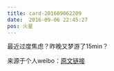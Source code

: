 ```yaml
---
title: card-201609062209
date:  2016-09-06 22:45:27
pos: 火星
---
```

最近过度焦虑？昨晚又梦游了15min？ 

来源于个人weibo：[原文链接](https://m.weibo.cn/status/E747R19Sq?mblogid=E747R19Sq)